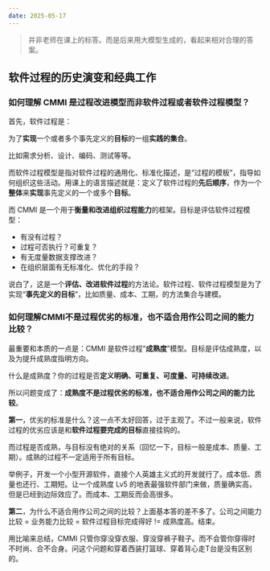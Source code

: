 ```yaml
---
date: 2025-05-17
---
```


> 并非老师在课上的标答。而是后来用大模型生成的，看起来相对合理的答案。

## 软件过程的历史演变和经典工作

### 如何理解 CMMI 是过程改进模型而非软件过程或者软件过程模型？

首先，软件过程是：

为了**实现**一个或者多个事先定义的**目标**的一组**实践的集合**。

比如需求分析、设计、编码、测试等等。

而软件过程模型是指对软件过程的通用化、标准化描述，是“过程的模板”，指导如何组织这些活动。用课上的语言描述就是：定义了软件过程的**先后顺序**，作为一个**整体**来**实现**事先定义的一个或多个**目标**。

而 CMMI 是一个用于**衡量和改进组织过程能力**的框架。目标是评估软件过程模型：
- 有没有过程？
- 过程可否执行？可重复？
- 有无度量数据支撑改进？
- 在组织层面有无标准化、优化的手段？

说白了，这是一个**评估、改进软件过程**的方法论。软件过程、软件过程模型是为了实现“**事先定义的目标**”，比如质量、成本、工期，的方法集合与建模。

### 如何理解CMMI不是过程优劣的标准，也不适合用作公司之间的能力比较？

最重要和本质的一点是：CMMI 是软件过程“**成熟度**”模型。目标是评估成熟度，以及为提升成熟度指明方向。

什么是成熟度？你的过程是否**定义明确、可重复、可度量、可持续改进**。

所以问题变成了：**成熟度不是过程优劣的标准，也不适合用作公司之间的能力比较**。

**第一**，优劣的标准是什么？这一点不太好回答，过于主观了。不过一般来说，软件过程的优劣应该是和**软件过程要完成的目标**直接挂钩的。

而过程是否成熟，与目标没有绝对的关系（回忆一下，目标一般是成本、质量、工期）。成熟的过程不一定适用于所有目标。

举例子，开发一个小型开源软件，直接个人英雄主义式的开发就行了。成本低、质量也还行、工期短。让一个成熟度 Lv5 的地表最强软件部门来做，质量确实高，但是已经到边际效应了。而成本、工期反而会高很多。

**第二**，为什么不适合用作公司之间的比较？上面基本答的差不多了。公司之间能力比较 = 业务能力比较 = 软件过程目标完成得好 != 成熟度高。结束。

用比喻来总结，CMMI 只管你穿没穿衣服、穿没穿裤子鞋子。而不会管你穿得时不时尚、合不合身。问这个问题和穿着西装打篮球、穿着背心走T台是没有区别的。
